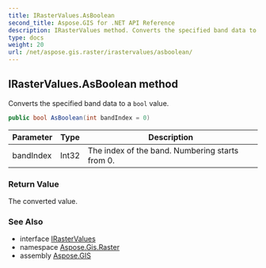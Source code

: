 ```yaml
---
title: IRasterValues.AsBoolean
second_title: Aspose.GIS for .NET API Reference
description: IRasterValues method. Converts the specified band data to a bool value.
type: docs
weight: 20
url: /net/aspose.gis.raster/irastervalues/asboolean/
---
```

## IRasterValues.AsBoolean method

Converts the specified band data to a `bool` value.

```csharp
public bool AsBoolean(int bandIndex = 0)
```

| Parameter | Type | Description |
| --- | --- | --- |
| bandIndex | Int32 | The index of the band. Numbering starts from 0. |

### Return Value

The converted value.

### See Also

* interface [IRasterValues](../)
* namespace [Aspose.Gis.Raster](../../irastervalues/)
* assembly [Aspose.GIS](../../../)


